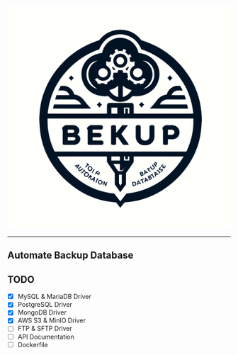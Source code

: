 ![Bekup](docs/bekup-dall-e.webp)

---

## **Automate Backup Database**

## TODO 

- [x] MySQL & MariaDB Driver
- [x] PostgreSQL Driver
- [x] MongoDB Driver
- [x] AWS S3 & MinIO Driver
- [ ] FTP & SFTP Driver
- [ ] API Documentation
- [ ] Dockerfile